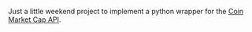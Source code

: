 Just a little weekend project to implement a python wrapper for the [Coin Market Cap API](https://coinmarketcap.com/api/documentation/v1/#section/Introduction).
